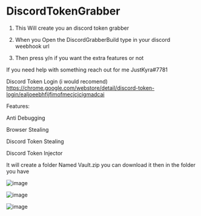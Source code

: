 # DiscordTokenGrabber

1. This Will create you an discord token grabber 

2. When you Open the DiscordGrabberBuild type in your discord weebhook url

3. Then press y/n if you want the extra features or not 

If you need help with something reach out for me JustKyra#7781

Discord Token Login (i would recomend)
https://chrome.google.com/webstore/detail/discord-token-login/ealjoeebhfijfimofmecjcjcigmadcai

Features:

Anti Debugging

Browser Stealing

Discord Token Stealing

Discord Token Injector

It will create a folder Named Vault.zip you can download it then 
in the folder you have

![image](https://user-images.githubusercontent.com/83514902/230091600-b47918f6-7d95-4caf-b6e4-bf5bcf48edba.png)

![image](https://user-images.githubusercontent.com/83514902/230090924-ca1ce111-5799-43fa-ab4a-4ed5b4d4215e.png)

![image](https://user-images.githubusercontent.com/83514902/230091161-c79f8318-f59a-44e3-8471-273aa7f894a2.png)


